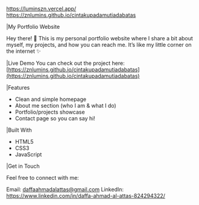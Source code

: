 https://luminszn.vercel.app/
https://znlumins.github.io/cintakupadamutiadabatas

|My Portfolio Website

Hey there! 👋
This is my personal portfolio website where I share a bit about myself, my projects, and how you can reach me. It’s like my little corner on the internet ✨

|Live Demo
You can check out the project here:  
[https://znlumins.github.io/cintakupadamutiadabatas](https://znlumins.github.io/cintakupadamutiadabatas)

|Features

* Clean and simple homepage
* About me section (who I am & what I do)
* Portfolio/projects showcase
* Contact page so you can say hi!

|Built With

* HTML5
* CSS3
* JavaScript

|Get in Touch

Feel free to connect with me:

Email: daffaahmadalattas@gmail.com
LinkedIn: https://www.linkedin.com/in/daffa-ahmad-al-attas-824294322/
